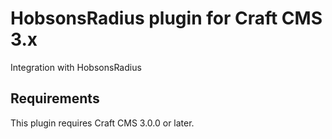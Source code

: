 # HobsonsRadius plugin for Craft CMS 3.x

Integration with HobsonsRadius

## Requirements

This plugin requires Craft CMS 3.0.0 or later.